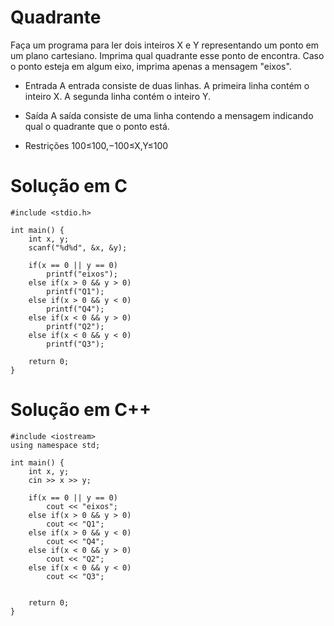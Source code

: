 # Quadrante

Faça um programa para ler dois inteiros X e Y representando um ponto em um plano cartesiano. Imprima qual quadrante esse ponto de encontra. Caso o ponto esteja em algum eixo, imprima apenas a mensagem "eixos".

- Entrada
A entrada consiste de duas linhas. A primeira linha contém o inteiro X. A segunda linha contém o inteiro Y.

- Saída
A saída consiste de uma linha contendo a mensagem indicando qual o quadrante que o ponto está.

- Restrições
100≤100,−100≤X,Y≤100

# Solução em C
```
#include <stdio.h>

int main() {
    int x, y;
    scanf("%d%d", &x, &y);
    
    if(x == 0 || y == 0)
        printf("eixos");
    else if(x > 0 && y > 0)
        printf("Q1");
    else if(x > 0 && y < 0)
        printf("Q4");
    else if(x < 0 && y > 0)
        printf("Q2");
    else if(x < 0 && y < 0)
        printf("Q3");
    
    return 0;
}
```


# Solução em C++
```
#include <iostream>
using namespace std;

int main() {
    int x, y;
    cin >> x >> y;
    
    if(x == 0 || y == 0)
        cout << "eixos";
    else if(x > 0 && y > 0)
        cout << "Q1";
    else if(x > 0 && y < 0)
        cout << "Q4";
    else if(x < 0 && y > 0)
        cout << "Q2";
    else if(x < 0 && y < 0)
        cout << "Q3";
    

    return 0;
}
```